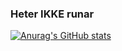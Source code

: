 ### Heter IKKE runar
[![Anurag's GitHub stats](https://github-readme-stats.vercel.app/api?username=henrinha)](https://github.com/anuraghazra/github-readme-stats)

<!--
**henrinha/henrinha** is a ✨ _special_ ✨ repository because its `README.md` (this file) appears on your GitHub profile.

Here are some ideas to get you started:

- 🔭 I’m currently working on ...
- 🌱 I’m currently learning ...
- 👯 I’m looking to collaborate on ...
- 🤔 I’m looking for help with ...
- 💬 Ask me about ...
- 📫 How to reach me: ...
- 😄 Pronouns: ...
- ⚡ Fun fact: ...
-->
